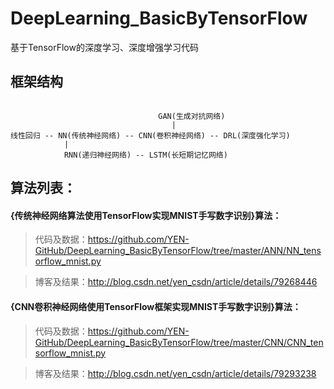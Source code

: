 # DeepLearning_BasicByTensorFlow
基于TensorFlow的深度学习、深度增强学习代码

## 框架结构
<pre><code>
                                 GAN(生成对抗网络)
                                    |
线性回归 -- NN(传统神经网络) -- CNN(卷积神经网络) -- DRL(深度强化学习)
            |
            RNN(递归神经网络) -- LSTM(长短期记忆网络)      
</code></pre>
             
## 算法列表：

#### {传统神经网络算法使用TensorFlow实现MNIST手写数字识别}算法：
> 代码及数据：https://github.com/YEN-GitHub/DeepLearning_BasicByTensorFlow/tree/master/ANN/NN_tensorflow_mnist.py
 
> 博客及结果：http://blog.csdn.net/yen_csdn/article/details/79268446


#### {CNN卷积神经网络使用TensorFlow框架实现MNIST手写数字识别}算法：
> 代码及数据：https://github.com/YEN-GitHub/DeepLearning_BasicByTensorFlow/tree/master/CNN/CNN_tensorflow_mnist.py
 
> 博客及结果：http://blog.csdn.net/yen_csdn/article/details/79293238



